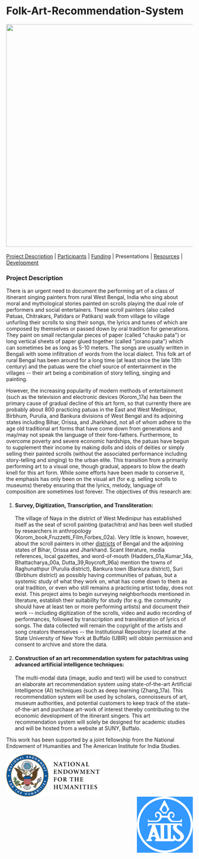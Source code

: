 # Folk-Art-Recommendation-System


<img src="https://user-images.githubusercontent.com/1102651/236267695-f170b9fa-6470-4d2a-a225-7b30d9d13864.jpeg" width=1000 height="600">

<a href="#ProjDesc">Project Description</a> | <a href="participants.html">Participants</a> | <a href="funding.html">Funding</a> | Presentations | <a href="resources.html">Resources</a> | <a href="development.html">Development</a> 

<div id="ProjDesc">
<h3>Project Description</h3>
There is an urgent need to document the performing art of a class of itinerant singing painters from rural West Bengal, India who sing about moral and mythological stories painted on scrolls playing the dual role of performers and social entertainers. These scroll painters (also called Patuas, Chitrakars, Patidars or Patikars) walk from village to village unfurling their scrolls to sing their songs, the lyrics and tunes of which are composed by themselves or passed down by oral tradition for generations. They paint on small rectangular pieces of paper (called "chauko pata") or long vertical sheets of paper glued together (called "jorano pata") which can sometimes be as long as 5-10 meters. The songs are usually written in Bengali with some infiltration of words from the local dialect. This folk art of rural Bengal has been around for a long time (at least since the late 13th century) and the patuas were the chief source of entertainment in the villages -- their art being a combination of story telling, singing and painting. 

However, the increasing popularity of modern methods of entertainment (such as the television and electronic devices (Korom_17a) has been the primary cause of gradual decline of this art form, so that currently there are probably about 800 practicing patuas in the East and West Medinipur, Birbhum, Purulia, and Bankura divisions of West Bengal and its adjoining states including Bihar, Orissa, and Jharkhand, not all of whom adhere to the age old traditional art forms that have come down from generations and may/may not speak the language of their fore-fathers. Furthermore, to overcome poverty and severe economic hardships, the patuas have begun to supplement their income by making dolls and idols of deities or simply selling their painted scrolls (without the associated performance including story-telling and singing) to the urban elite. This transition from a primarily performing art to a visual one, though gradual, appears to blow the death knell for this art form. While some efforts have been made to conserve it, the emphasis has only been on the visual art (for e.g. selling scrolls to museums) thereby ensuring that the lyrics, melody, language of composition are sometimes lost forever.  The objectives of this research are:

1. <h4>Survey, Digitization, Transcription, and Transliteration: </h4> The village of Naya in the district of West Medinipur has established itself as the seat of scroll painting (patachitra) and has been well studied by researchers in anthropology (Korom_book,Fruzzetti_Film,Forbes_02a). Very little is known, however, about the scroll painters in other <a href="districts.html">districts</a> of Bengal and the adjoining states of Bihar, Orissa and Jharkhand. Scant literature, media references, local gazettes, and word-of-mouth (Hadders_01a,Kumar_14a, Bhattacharya_00a, Dutta_39,Roycroft_96a) mention the towns of Raghunathpur (Purulia district), Bankura town (Bankura district), Suri (Birbhum district) as possibly having communities of patuas, but a systemic study of what they work on, what has come down to them as oral tradition, or even who still remains a practicing artist today, does not exist. This project aims to begin surveying neighborhoods mentioned in literature, establish their suitability for study (for e.g. the community should have at least ten or more performing artists) and document their work -- including digitization of the scrolls, video and audio recording of performances, followed by transcription and transliteration of lyrics of songs. The data collected will remain the copyright of the artists and song creators themselves -- the Institutional Repository located at the State University of New York at Buffalo (UBIR) will obtain permission and consent to archive and store the data. 

2. <h4>Construction of an art recommendation system for patachitras using advanced artificial intelligence techniques:</h4> The multi-modal data (image, audio and text) will be used to construct an elaborate art recommendation system using state-of-the-art Artificial Intelligence (AI) techniques (such as deep learning (Zhang_17a). This recommendation system will be used by scholars, connoisseurs of art, museum authorities, and potential customers to keep track of the state-of-the-art and purchase art-work of interest thereby contributing to the economic development of the itinerant singers. This art recommendation system will solely be designed for academic studies and will be hosted from a website at SUNY, Buffalo.

This work has been supported by a joint fellowship from the National Endowment of Humanities and The American Institute for India Studies.
<div class="row">
  <div class="column">
    <img src="neh.png" alt="neh" style="width:50%" align="left">
  </div>
  <div class="column">
    <img src="aiis.png" alt="aiis" style="width:30%" align="right">
  </div>
</div>

</div>


